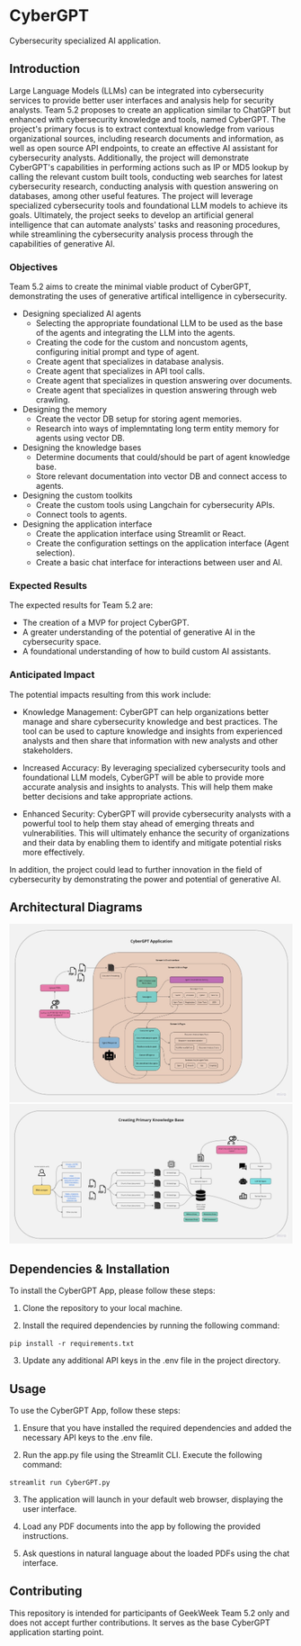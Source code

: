 # CyberGPT
Cybersecurity specialized AI application.

## Introduction

Large Language Models (LLMs) can be integrated into cybersecurity services to provide better user interfaces and analysis help for security analysts.  Team 5.2 proposes to create an application similar to ChatGPT but enhanced with cybersecurity knowledge and tools, named CyberGPT.  The project's primary focus is to extract contextual knowledge from various organizational sources, including research documents and information, as well as open source API endpoints, to create an effective AI assistant for cybersecurity analysts. Additionally, the project will demonstrate CyberGPT's capabilities in performing actions such as IP or MD5 lookup by calling the relevant custom built tools, conducting web searches for latest cybersecurity research, conducting analysis with question answering on databases, among other useful features. The project will leverage specialized cybersecurity tools and foundational LLM models to achieve its goals. Ultimately, the project seeks to develop an artificial general intelligence that can automate analysts' tasks and reasoning procedures, while streamlining the cybersecurity analysis process through the capabilities of generative AI.

### Objectives

Team 5.2 aims to create the minimal viable product of CyberGPT, demonstrating the uses of generative artifical intelligence in cybersecurity.  

- Designing specialized AI agents
  - Selecting the appropriate foundational LLM to be used as the base of the agents and integrating the LLM into the agents.  
  - Creating the code for the custom and noncustom agents, configuring initial prompt and type of agent.
  - Create agent that specializes in database analysis.
  - Create agent that specializes in API tool calls.
  - Create agent that specializes in question answering over documents.
  - Create agent that specializes in question answering through web crawling.
- Designing the memory
  - Create the vector DB setup for storing agent memories.
  - Research into ways of implemntating long term entity memory for agents using vector DB.
- Designing the knowledge bases
  - Determine documents that could/should be part of agent knowledge base.
  - Store relevant documentation into vector DB and connect access to agents.
- Designing the custom toolkits
  - Create the custom tools using Langchain for cybersecurity APIs.
  - Connect tools to agents.
- Designing the application interface
  - Create the application interface using Streamlit or React.
  - Create the configuration settings on the application interface (Agent selection).
  - Create a basic chat interface for interactions between user and AI.

### Expected Results

The expected results for Team 5.2 are:

- The creation of a MVP for project CyberGPT.
- A greater understanding of the potential of generative AI in the cybersecurity space.
- A foundational understanding of how to build custom AI assistants.

### Anticipated Impact

The potential impacts resulting from this work include:

- Knowledge Management: CyberGPT can help organizations better manage and share cybersecurity knowledge and best practices. The tool can be used to capture knowledge and insights from experienced analysts and then share that information with new analysts and other stakeholders.

- Increased Accuracy: By leveraging specialized cybersecurity tools and foundational LLM models, CyberGPT will be able to provide more accurate analysis and insights to analysts. This will help them make better decisions and take appropriate actions.

- Enhanced Security: CyberGPT will provide cybersecurity analysts with a powerful tool to help them stay ahead of emerging threats and vulnerabilities. This will ultimately enhance the security of organizations and their data by enabling them to identify and mitigate potential risks more effectively.

In addition, the project could lead to further innovation in the field of cybersecurity by demonstrating the power and potential of generative AI.

## Architectural Diagrams

![image info](./diagrams/1.jpg)
![image info](./diagrams/2.jpg)

## Dependencies & Installation

To install the CyberGPT App, please follow these steps:

1. Clone the repository to your local machine.

2. Install the required dependencies by running the following command:

  `pip install -r requirements.txt`

3. Update any additional API keys in the .env file in the project directory.

## Usage

To use the CyberGPT App, follow these steps:

1. Ensure that you have installed the required dependencies and added the necessary API keys to the .env file.

2. Run the app.py file using the Streamlit CLI. Execute the following command:

`streamlit run CyberGPT.py`

3. The application will launch in your default web browser, displaying the user interface.

4. Load any PDF documents into the app by following the provided instructions.

5. Ask questions in natural language about the loaded PDFs using the chat interface.

## Contributing

This repository is intended for participants of GeekWeek Team 5.2 only and does not accept further contributions. It serves as the base CyberGPT application starting point.

